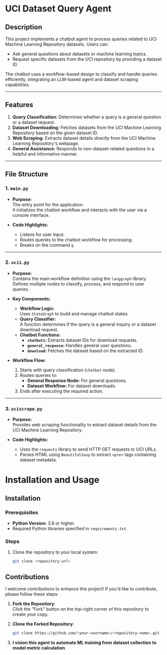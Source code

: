 # UCI Dataset Query Agent

## Description
This project implements a chatbot agent to process queries related to UCI Machine Learning Repository datasets. Users can:
- Ask general questions about datasets or machine learning topics.
- Request specific datasets from the UCI repository by providing a dataset ID.

The chatbot uses a workflow-based design to classify and handle queries efficiently, integrating an LLM-based agent and dataset scraping capabilities.

---

## Features
1. **Query Classification:** Determines whether a query is a general question or a dataset request.
2. **Dataset Downloading:** Fetches datasets from the UCI Machine Learning Repository based on the given dataset ID.
3. **Web Scraping:** Extracts dataset details directly from the UCI Machine Learning Repository's webpage.
4. **General Assistance:** Responds to non-dataset-related questions in a helpful and informative manner.

---

## File Structure

### 1. `main.py`
- **Purpose:**  
  The entry point for the application.  
  It initializes the chatbot workflow and interacts with the user via a console interface.
  
- **Code Highlights:**
  - Listens for user input.
  - Routes queries to the chatbot workflow for processing.
  - Breaks on the command `q`.

---

### 2. `uci1.py`
- **Purpose:**  
  Contains the main workflow definition using the `langgraph` library.  
  Defines multiple nodes to classify, process, and respond to user queries.

- **Key Components:**
  - **Workflow Logic:**  
    Uses `StateGraph` to build and manage chatbot states.
  - **Query Classifier:**  
    A function determines if the query is a general inquiry or a dataset download request.
  - **Chatbot Functions:**
    - **`chatbot1`:** Extracts dataset IDs for download requests.
    - **`general_response`:** Handles general user questions.
    - **`download`:** Fetches the dataset based on the extracted ID.

- **Workflow Flow:**
  1. Starts with query classification (`chatbot` node).
  2. Routes queries to:
     - **General Response Node:** For general questions.
     - **Dataset Workflow:** For dataset downloads.
  3. Ends after executing the required action.

---

### 3. `uciscrape.py`
- **Purpose:**  
  Provides web scraping functionality to extract dataset details from the UCI Machine Learning Repository.

- **Code Highlights:**
  - Uses the `requests` library to send HTTP GET requests to UCI URLs.
  - Parses HTML using `BeautifulSoup` to extract `<pre>` tags containing dataset metadata.


# Installation and Usage

## Installation

### Prerequisites
- **Python Version:** 3.8 or higher.
- Required Python libraries specified in `requirements.txt`.

### Steps
1. Clone the repository to your local system:  
   ```bash
   git clone <repository-url>

## Contributions

I welcome contributions to enhance this project! If you'd like to contribute, please follow these steps:

1. **Fork the Repository**:  
   Click the "Fork" button on the top-right corner of this repository to create your copy.

2. **Clone the Forked Repository**:  
   ```bash
   git clone https://github.com/<your-username>/<repository-name>.git

3. **I vision this agent to automate ML training from dataset collection to model metric calculation**